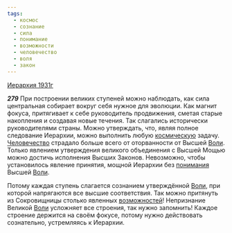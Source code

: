 ```yaml
---
tags:
  - космос
  - сознание
  - сила
  - понимание
  - возможности
  - человечество
  - воля
  - закон
---
```


[Иерархия 1931г](/agni/1931)

___279___
При построении великих ступеней можно наблюдать, как сила центральная собирает вокруг себя нужное для эволюции. Как магнит фокуса, притягивает к себе руководитель продвижения, сметая старые накопления и создавая новые течения. Так слагались исторически руководителями страны. Можно утверждать, что, являя полное следование Иерархии, можно выполнить любую [космическую](/tag/#космос) задачу. [Человечество](/tag/#человечество) страдало больше всего от оторванности от Высшей [Воли](/tag/#воля). Только явлением утверждения великого объединения с Высшей Мощью можно достичь исполнения Высших Законов. Невозможно, чтобы установилось явление принятия, мощной Иерархии без [понимания](/tag/#понимание) Высшей [Воли](/tag/#воля).   

Потому каждая ступень слагается сознанием утверждённой [Воли](/tag/#воля), при которой напрягаются все высшие соответствия. Так можно притянуть из Сокровищницы столько явленных [возможностей](/tag/#возможности)! Непризнание Великой [Воли](/tag/#воля) усложняет все строения, так нужно запомнить! Каждое строение держится на своём фокусе, потому нужно действовать сознательно, устремляясь к Иерархии.   


